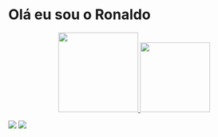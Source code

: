 <h1>Olá eu sou o Ronaldo</h1>

<div align="center">
  <a href="https://github.com/elronyjunior">
  <img height="160em" src="https://github-readme-stats.vercel.app/api?username=elronyjunior&show_icons=true&theme=tokyonight&include_all_commits=true&count_private=true"/>
  <img height="140em" src="https://github-readme-stats.vercel.app/api/top-langs/?username=elronyjunior&layout=compact&langs_count=7&theme=tokyonight"/>
</div>
  <div>
   
   <a href="https://instagram.com/ronaldoaraujosilvajunior" target="_blank"><img src="https://img.shields.io/badge/-Instagram-%23E4405F?style=for-the-badge&logo=instagram&logoColor=white" target="_blank"></a>
     <img src="https://img.shields.io/badge/HTML5-E34F26?style=for-the-badge&logo=html5&logoColor=white" target="_blank">

  </div>
 
 

